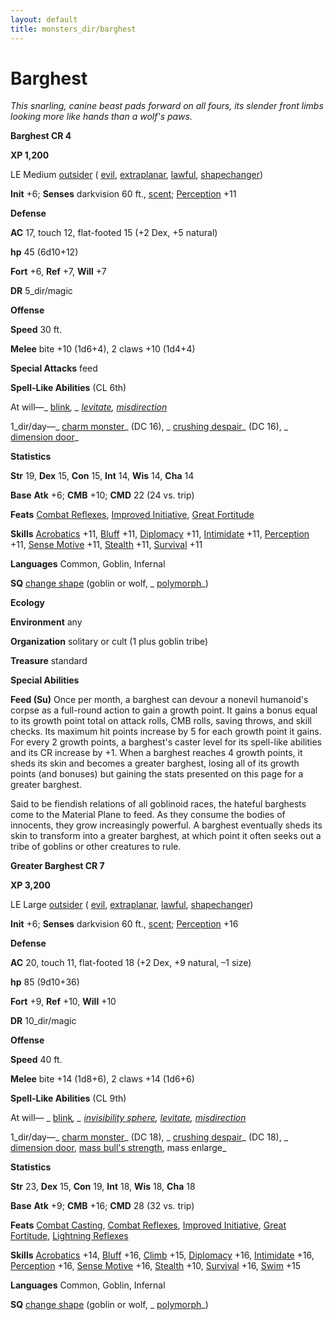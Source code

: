 ```yaml
---
layout: default
title: monsters_dir/barghest
---
```

# Barghest

_This snarling, canine beast pads forward on all fours, its slender front limbs looking more like hands than a wolf's paws._

**Barghest CR 4**

**XP 1,200**

LE Medium [outsider](creatureTypes#_outsider) ( [evil](creatureTypes#_evil-subtype), [extraplanar](creatureTypes#_extraplanar-subtype), [lawful](creatureTypes#_lawful-subtype), [shapechanger](creatureTypes#_shapechanger-subtype))

**Init** +6; **Senses** darkvision 60 ft., [scent](universalMonsterRules#_scent); [Perception](../skills_dir/perception#_perception) +11

**Defense**

**AC** 17, touch 12, flat-footed 15 (+2 Dex, +5 natural)

**hp** 45 (6d10+12)

**Fort** +6, **Ref** +7, **Will** +7

**DR** 5_dir/magic

**Offense**

**Speed** 30 ft.

**Melee** bite +10 (1d6+4), 2 claws +10 (1d4+4)

**Special Attacks** feed

**Spell-Like Abilities** (CL 6th)

At will—_ [blink](../spells_dir/blink#_blink)_, _ [levitate](../spells_dir/levitate#_levitate), [misdirection](../spells_dir/misdirection#_misdirection)_

1_dir/day—_ [charm monster](../spells_dir/charmMonster#_charm-monster)_ (DC 16), _ [crushing despair](../spells_dir/crushingDespair#_crushing-despair)_ (DC 16), _ [dimension door](../spells_dir/dimensionDoor#_dimension-door)_

**Statistics**

**Str** 19, **Dex** 15, **Con** 15, **Int** 14, **Wis** 14, **Cha** 14

**Base**  **Atk** +6; **CMB** +10; **CMD** 22 (24 vs. trip)

**Feats** [Combat Reflexes](../feats#_combat-reflexes), [Improved Initiative](../feats#_improved-initiative), [Great Fortitude](../feats#_great-fortitude)

**Skills** [Acrobatics](../skills_dir/acrobatics#_acrobatics) +11, [Bluff](../skills_dir/bluff#_bluff) +11, [Diplomacy](../skills_dir/diplomacy#_diplomacy) +11, [Intimidate](../skills_dir/intimidate#_intimidate) +11, [Perception](../skills_dir/perception#_perception) +11, [Sense Motive](../skills_dir/senseMotive#_sense-motive) +11, [Stealth](../skills_dir/stealth#_stealth) +11, [Survival](../skills_dir/survival#_survival) +11

**Languages** Common, Goblin, Infernal

**SQ** [change shape](universalMonsterRules#_change-shape) (goblin or wolf, _ [polymorph](../spells_dir/polymorph#_polymorph)_)

**Ecology**

**Environment** any

**Organization** solitary or cult (1 plus goblin tribe)

**Treasure** standard

**Special Abilities**

**Feed (Su)** Once per month, a barghest can devour a nonevil humanoid's corpse as a full-round action to gain a growth point. It gains a bonus equal to its growth point total on attack rolls, CMB rolls, saving throws, and skill checks. Its maximum hit points increase by 5 for each growth point it gains. For every 2 growth points, a barghest's caster level for its spell-like abilities and its CR increase by +1. When a barghest reaches 4 growth points, it sheds its skin and becomes a greater barghest, losing all of its growth points (and bonuses) but gaining the stats presented on this page for a greater barghest.

Said to be fiendish relations of all goblinoid races, the hateful barghests come to the Material Plane to feed. As they consume the bodies of innocents, they grow increasingly powerful. A barghest eventually sheds its skin to transform into a greater barghest, at which point it often seeks out a tribe of goblins or other creatures to rule.

**Greater Barghest CR 7**

**XP 3,200**

LE Large [outsider](creatureTypes#_outsider) ( [evil](creatureTypes#_evil-subtype), [extraplanar](creatureTypes#_extraplanar-subtype), [lawful](creatureTypes#_lawful-subtype), [shapechanger](creatureTypes#_shapechanger-subtype))

**Init** +6; **Senses** darkvision 60 ft., [scent](universalMonsterRules#_scent); [Perception](../skills_dir/perception#_perception) +16

**Defense**

**AC** 20, touch 11, flat-footed 18 (+2 Dex, +9 natural, –1 size)

**hp** 85 (9d10+36)

**Fort** +9, **Ref** +10, **Will** +10

**DR** 10_dir/magic

**Offense**

**Speed** 40 ft.

**Melee** bite +14 (1d8+6), 2 claws +14 (1d6+6)

**Spell-Like Abilities** (CL 9th)

At will— _ [blink](../spells_dir/blink#_blink)_, _ [invisibility sphere](../spells_dir/invisibilitySphere#_invisibility-sphere), [levitate](../spells_dir/levitate#_levitate), [misdirection](../spells_dir/misdirection#_misdirection)_

1_dir/day—_ [charm monster](../spells_dir/charmMonster#_charm-monster)_ (DC 18), _ [crushing despair](../spells_dir/crushingDespair#_crushing-despair)_ (DC 18), _ [dimension door](../spells_dir/dimensionDoor#_dimension-door), [mass bull's strength](../spells_dir/bullSStrength#_bull-s-strength-mass), mass enlarge_

**Statistics**

**Str** 23, **Dex** 15, **Con** 19, **Int** 18, **Wis** 18, **Cha** 18

**Base**  **Atk** +9; **CMB** +16; **CMD** 28 (32 vs. trip)

**Feats** [Combat Casting](../feats#_combat-casting), [Combat Reflexes](../feats#_combat-reflexes), [Improved Initiative](../feats#_improved-initiative), [Great Fortitude](../feats#_great-fortitude), [Lightning Reflexes](../feats#_lightning-reflexes)

**Skills** [Acrobatics](../skills_dir/acrobatics#_acrobatics) +14, [Bluff](../skills_dir/bluff#_bluff) +16, [Climb](../skills_dir/climb#_climb) +15, [Diplomacy](../skills_dir/diplomacy#_diplomacy) +16, [Intimidate](../skills_dir/intimidate#_intimidate) +16, [Perception](../skills_dir/perception#_perception) +16, [Sense Motive](../skills_dir/senseMotive#_sense-motive) +16, [Stealth](../skills_dir/stealth#_stealth) +10, [Survival](../skills_dir/survival#_survival) +16, [Swim](../skills_dir/swim#_swim) +15

**Languages** Common, Goblin, Infernal

**SQ** [change shape](universalMonsterRules#_change-shape) (goblin or wolf, _ [polymorph](../spells_dir/polymorph#_polymorph)_)

